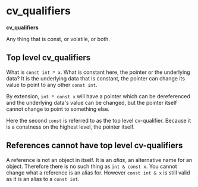 # cv_qualifiers

**cv_qualifiers**

Any thing that is const, or volatile, or both.

## Top level cv_qualifiers

What is `const int * x`. What is constant here, the pointer or the underlying data? It is the underlying data that is constant, the pointer can change its value to point to any other `const int`.

By extension, `int * const x` will have a pointer which can be dereferenced and the underlying data's value can be changed, but the pointer itself cannot change to point to something else.

Here the second `const` is referred to as the top level cv-qualifier. Because it is a constness on the highest level, the pointer itself.

## References cannot have top level cv-qualifiers

A reference is not an object in itself. It is an _alias_, an alternative name for an object. Therefore there is no such thing as `int & const x`. You cannot change what a reference is an alias for. However `const int & x` is still valid as it is an alias to a `const int`.
